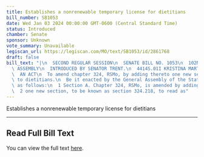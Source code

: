 ```yaml
---
title: Establishes a nonrenewable temporary license for dietitians
bill_number: SB1053
date: Wed Jan 03 2024 00:00:00 GMT-0600 (Central Standard Time)
status: Introduced
chamber: Senate
sponsor: Unknown
vote_summary: Unavailable
legiscan_url: https://legiscan.com/MO/text/SB1053/id/2861768
draft: false
bill_text: "|\n  SECOND REGULAR SESSION\n  SENATE BILL NO. 1053\n  102ND GENERA L\
  \ ASSEMBLY\n  INTRODUCED BY SENATOR TRENT.\n  4414S.01I KRISTINA MARTIN, Secretary\n\
  \  AN ACT\n  To amend chapter 324, RSMo, by adding thereto one new section relating\
  \ to dietitians.\n  Be it enacted by the General Assembly of the State of Missouri,\
  \ as follows:\n  1 Section A. Chapter 324, RSMo, is amended by adding thereto\n\
  \  2 one new section, to be known as section 324.218, to read as"
---
```

Establishes a nonrenewable temporary license for dietitians

---

## Read Full Bill Text

You can view the full text [here](https://legiscan.com/MO/text/SB1053/id/2861768).
